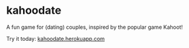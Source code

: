 # kahoodate
A fun game for (dating) couples, inspired by the popular game Kahoot!

Try it today: [kahoodate.herokuapp.com](https://kahoodate.herokuapp.com) 
